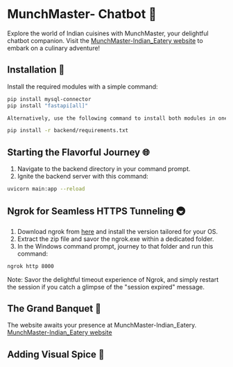 # MunchMaster- Chatbot 🍲

Explore the world of Indian cuisines with MunchMaster, your delightful chatbot companion. Visit the [MunchMaster-Indian_Eatery website](https://darpanitadept.github.io/Indian_eatery/) to embark on a culinary adventure!

## Installation 🚀

Install the required modules with a simple command:

```bash 
pip install mysql-connector
pip install "fastapi[all]"

Alternatively, use the following command to install both modules in one go:

pip install -r backend/requirements.txt
```

## Starting the Flavorful Journey 🌐

1. Navigate to the backend directory in your command prompt.
2. Ignite the backend server with this command:

```bash
uvicorn main:app --reload
```

## Ngrok for Seamless HTTPS Tunneling 🚇
1. Download ngrok from [here](https://ngrok.com/download) and install the version tailored for your OS.
2. Extract the zip file and savor the ngrok.exe within a dedicated folder.
3. In the Windows command prompt, journey to that folder and run this command:

```bash
ngrok http 8000
```
Note: Savor the delightful timeout experience of Ngrok, and simply restart the session if you catch a glimpse of the "session expired" message.

## The Grand Banquet 🎉
The website awaits your presence at MunchMaster-Indian_Eatery. [MunchMaster-Indian_Eatery website](https://darpanitadept.github.io/Indian_eatery/)

## Adding Visual Spice 📸
